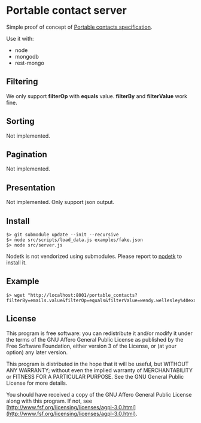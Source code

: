 # Portable contact server

Simple proof of concept of [Portable contacts specification](http://portablecontacts.net/draft-spec.html).

Use it with:

* node
* mongodb
* rest-mongo

## Filtering

We only support **filterOp** with **equals** value. **filterBy** and **filterValue** work fine.

## Sorting

Not implemented.

## Pagination

Not implemented.

## Presentation

Not implemented. Only support json output.

## Install

    $> git submodule update --init --recursive
    $> node src/scripts/load_data.js examples/fake.json
    $> node src/server.js

Nodetk is not vendorized using submodules. Please report to [nodetk](https://github.com/AF83/nodetk) to install it.

## Example

    $> wget "http://localhost:8001/portable_contacts?filterBy=emails.value&filterOp=equals&filterValue=wendy.wellesley%40example.com"

## License

This program is free software: you can redistribute it and/or modify
it under the terms of the GNU Affero General Public License as published by
the Free Software Foundation, either version 3 of the License, or
(at your option) any later version.

This program is distributed in the hope that it will be useful,
but WITHOUT ANY WARRANTY; without even the implied warranty of
MERCHANTABILITY or FITNESS FOR A PARTICULAR PURPOSE.  See the
GNU General Public License for more details.

You should have received a copy of the GNU Affero General Public License
along with this program.  If not, see [http://www.fsf.org/licensing/licenses/agpl-3.0.html](http://www.fsf.org/licensing/licenses/agpl-3.0.html).
